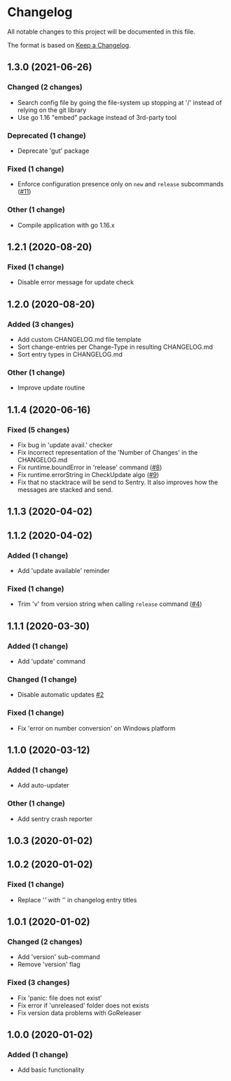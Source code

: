 # Changelog

All notable changes to this project will be documented in this file.

The format is based on [Keep a Changelog](http://keepachangelog.com/en/1.0.0/).


## 1.3.0 (2021-06-26)

### Changed (2 changes)
- Search config file by going the file-system up stopping at '/' instead of relying on the git library
- Use go 1.16 "embed" package instead of 3rd-party tool

### Deprecated (1 change)
- Deprecate 'gut' package

### Fixed (1 change)
- Enforce configuration presence only on `new` and `release` subcommands ([#11](https://gitlab.com/l0nax/changelog-go/-/issues/11))

### Other (1 change)
- Compile application with go 1.16.x


## 1.2.1 (2020-08-20)

### Fixed (1 change)
- Disable error message for update check


## 1.2.0 (2020-08-20)

### Added (3 changes)
- Add custom CHANGELOG.md file template
- Sort change-entries per Change-Type in resulting CHANGELOG.md
- Sort entry types in CHANGELOG.md

### Other (1 change)
- Improve update routine


## 1.1.4 (2020-06-16)

### Fixed (5 changes)
- Fix bug in 'update avail.' checker
- Fix incorrect representation of the 'Number of Changes' in the CHANGELOG.md
- Fix runtime.boundError in 'release' command ([#8](https://gitlab.com/l0nax/changelog-go/-/issues/8))
- Fix runtime.errorString in CheckUpdate algo ([#9](https://gitlab.com/l0nax/changelog-go/-/issues/9))
- Fix that no stacktrace will be send to Sentry. It also improves how the messages are stacked and send.


## 1.1.3 (2020-04-02)


## 1.1.2 (2020-04-02)

### Added (1 change)
- Add 'update available' reminder

### Fixed (1 change)
- Trim 'v' from version string when calling `release` command ([#4](https://gitlab.com/l0nax/changelog-go/-/issues/4))


## 1.1.1 (2020-03-30)

### Added (1 change)
- Add 'update' command

### Changed (1 change)
- Disable automatic updates [#2](https://gitlab.com/l0nax/changelog-go/-/issues/2)

### Fixed (1 change)
- Fix 'error on number conversion' on Windows platform


## 1.1.0 (2020-03-12)

### Added (1 change)
- Add auto-updater

### Other (1 change)
- Add sentry crash reporter


## 1.0.3 (2020-01-02)


## 1.0.2 (2020-01-02)

### Fixed (1 change)
- Replace '_' with '_' in changelog entry titles


## 1.0.1 (2020-01-02)

### Changed (2 changes)
- Add 'version' sub-command
- Remove 'version' flag

### Fixed (3 changes)
- Fix 'panic: file does not exist'
- Fix error if 'unreleased' folder does not exists
- Fix version data problems with GoReleaser


## 1.0.0 (2020-01-02)

### Added (1 change)
- Add basic functionality

